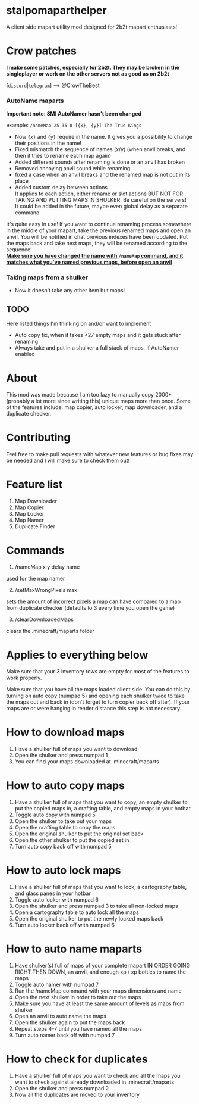 # stalpomaparthelper
A client side mapart utility mod designed for 2b2t mapart enthusiasts!

# Crow patches

 <b> I make some patches, especially for 2b2t. 
 They may be broken in the singleplayer or work on the other servers not as good as on 2b2t</b> <br>

[`discord`|`telegram`] --> @CrowTheBest

### AutoName maparts
 <b> Important note: SMI AutoNamer hasn't been changed </b> <br>

example: `/nameMap 25 35 0 [{x}, {y}] The True Kings`
- Now `{x}` and `{y}` require in the name. It gives you a possibility to change their positions in the name!
- Fixed mismatch the sequence of names (x/y) (when anvil breaks, and then it tries to rename each map again)
- Added different sounds after renaming is done or an anvil has broken
- Removed annoying anvil sound while renaming
- fixed a case when an anvil breaks and the renamed map is not put in its place
- Added custom delay between actions <br>
  It applies to each action, either rename or slot actions BUT NOT FOR TAKING AND PUTTING MAPS IN SHULKER. Be careful on the servers! <br>
  It could be added in the future, maybe even global delay as a separate command

It's quite easy in use! If you want to continue renaming process somewhere in the middle of your mapart,
take the previous renamed maps and open an anvil. You will be notified in chat previous indexes have been updated.
Put the maps back and take next maps, they will be renamed according to the sequence! <br>
<b><u> Make sure you have changed the name with </u>`/nameMap`<u> command, and it matches what you've named previous maps, before open an anvil </b></u>

### Taking maps from a shulker
- Now it doesn't take any other item but maps!

## TODO
Here listed things I'm thinking on and/or want to implement

- Auto copy fix, when it takes <27 empty maps and it gets stuck after renaming
- Always take and put in a shulker a full stack of maps, if AutoNamer enabled


# About
This mod was made because I am too lazy to manually copy 2000+ (probably a lot more since writing this) unique maps more than once. Some of the features include: map copier, auto locker, map downloader, and a duplicate checker.

# Contributing
Feel free to make pull requests with whatever new features or bug fixes may be needed and I will make sure to check them out!

# Feature list
1. Map Downloader
2. Map Copier
3. Map Locker
4. Map Namer
5. Duplicate Finder

# Commands
1. /nameMap x y delay name

used for the map namer

2. /setMaxWrongPixels max

sets the amount of incorrect pixels a map can have compared to a map from duplicate checker (defaults to 3 every time you open the game)

3. /clearDownloadedMaps

clears the .minecraft/maparts folder

# Applies to everything below
Make sure that your 3 inventory rows are empty for most of the features to work properly.

Make sure that you have all the maps loaded client side. You can do this by turning on auto copy (numpad 5) and opening each shulker twice to take the maps out and back in (don't forget to turn copier back off after). If your maps are or were hanging in render distance this step is not necessary.

# How to download maps
1. Have a shulker full of maps you want to download
2. Open the shulker and press numpad 1
3. You can find your maps downloaded at .minecraft/maparts

# How to auto copy maps
1. Have a shulker full of maps that you want to copy, an empty shulker to put the copied maps in, a crafting table, and empty maps in your hotbar
2. Toggle auto copy with numpad 5
3. Open the shulker to take out your maps
4. Open the crafting table to copy the maps
5. Open the original shulker to put the original set back
6. Open the other shulker to put the copied set in
7. Turn auto copy back off with numpad 5

# How to auto lock maps
1. Have a shulker full of maps that you want to lock, a cartography table, and glass panes in your hotbar
2. Toggle auto locker with numpad 6
3. Open the shulker and press numpad 3 to take all non-locked maps
4. Open a cartography table to auto lock all the maps
5. Open the original shulker to put the newly locked maps back
6. Turn auto locker back off with numpad 6

# How to auto name maparts
1. Have shulker(s) full of maps of your complete mapart IN ORDER GOING RIGHT THEN DOWN, an anvil, and enough xp / xp bottles to name the maps
2. Toggle auto namer with numpad 7
3. Run the /nameMap command with your maps dimensions and name
4. Open the next shulker in order to take out the maps
5. Make sure you have at least the same amount of levels as maps from shulker
6. Open an anvil to auto name the maps
7. Open the shulker again to put the maps back
8. Repeat steps 4-7 until you have named all the maps
9. Turn auto namer back off with numpad 7

# How to check for duplicates
1. Have a shulker full of maps you want to check and all the maps you want to check against already downloaded in .minecraft/maparts
2. Open the shulker and press numpad 2
3. Now all the duplicates are moved to your inventory
